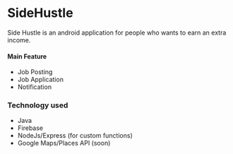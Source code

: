 # SideHustle
Side Hustle is an android application for people who wants to earn an extra income. 

#### Main Feature
- Job Posting
- Job Application
- Notification

### Technology used
- Java
- Firebase
- NodeJs/Express (for custom functions)
- Google Maps/Places API (soon)
